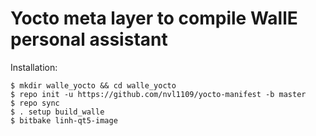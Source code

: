 Yocto meta layer to compile WallE personal assistant
====================================================

Installation:
```
$ mkdir walle_yocto && cd walle_yocto
$ repo init -u https://github.com/nvl1109/yocto-manifest -b master
$ repo sync
$ . setup build_walle
$ bitbake linh-qt5-image
```